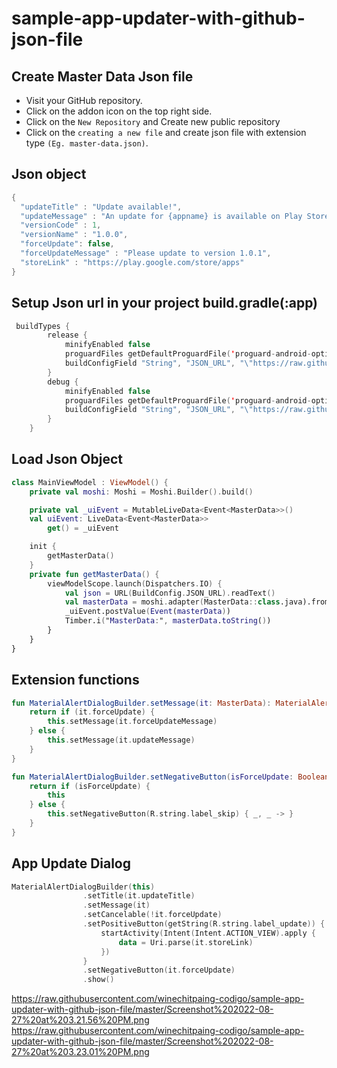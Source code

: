 # sample-app-updater-with-github-json-file

## Create Master Data Json file
- Visit your GitHub repository.
- Click on the addon icon on the top right side.
- Click on the `New Repository` and Create new public repository
- Click on the `creating a new file` and create json file with extension type `(Eg. master-data.json)`.


## Json object 
```kotlin
{
  "updateTitle" : "Update available!",
  "updateMessage" : "An update for {appname} is available on Play Store. Please update to version 1.0.1",
  "versionCode" : 1,
  "versionName" : "1.0.0",
  "forceUpdate": false,
  "forceUpdateMessage" : "Please update to version 1.0.1",
  "storeLink" : "https://play.google.com/store/apps"
}
```

## Setup Json url in your project build.gradle(:app)
```kotlin
 buildTypes {
        release {
            minifyEnabled false
            proguardFiles getDefaultProguardFile('proguard-android-optimize.txt'), 'proguard-rules.pro'
            buildConfigField "String", "JSON_URL", "\"https://raw.githubusercontent.com/winechitpaing-codigo/sample-app-updater-with-github-json-file/master/master-data.json\""
        }
        debug {
            minifyEnabled false
            proguardFiles getDefaultProguardFile('proguard-android-optimize.txt'), 'proguard-rules.pro'
            buildConfigField "String", "JSON_URL", "\"https://raw.githubusercontent.com/winechitpaing-codigo/sample-app-updater-with-github-json-file/master/master-data.json\""
        }
    }
```

## Load Json Object 
```kotlin
class MainViewModel : ViewModel() {
    private val moshi: Moshi = Moshi.Builder().build()

    private val _uiEvent = MutableLiveData<Event<MasterData>>()
    val uiEvent: LiveData<Event<MasterData>>
        get() = _uiEvent

    init {
        getMasterData()
    }
    private fun getMasterData() {
        viewModelScope.launch(Dispatchers.IO) {
            val json = URL(BuildConfig.JSON_URL).readText()
            val masterData = moshi.adapter(MasterData::class.java).fromJson(json)!!
            _uiEvent.postValue(Event(masterData))
            Timber.i("MasterData:", masterData.toString())
        }
    }
}
```

## Extension functions 
```kotlin
fun MaterialAlertDialogBuilder.setMessage(it: MasterData): MaterialAlertDialogBuilder {
    return if (it.forceUpdate) {
        this.setMessage(it.forceUpdateMessage)
    } else {
        this.setMessage(it.updateMessage)
    }
}

fun MaterialAlertDialogBuilder.setNegativeButton(isForceUpdate: Boolean): MaterialAlertDialogBuilder {
    return if (isForceUpdate) {
        this
    } else {
        this.setNegativeButton(R.string.label_skip) { _, _ -> }
    }
}
```

## App Update Dialog 
```kotlin
MaterialAlertDialogBuilder(this)
                .setTitle(it.updateTitle)
                .setMessage(it)
                .setCancelable(!it.forceUpdate)
                .setPositiveButton(getString(R.string.label_update)) { _, _ ->
                    startActivity(Intent(Intent.ACTION_VIEW).apply {
                        data = Uri.parse(it.storeLink)
                    })
                }
                .setNegativeButton(it.forceUpdate)
                .show()
```

https://raw.githubusercontent.com/winechitpaing-codigo/sample-app-updater-with-github-json-file/master/Screenshot%202022-08-27%20at%203.21.56%20PM.png
https://raw.githubusercontent.com/winechitpaing-codigo/sample-app-updater-with-github-json-file/master/Screenshot%202022-08-27%20at%203.23.01%20PM.png
